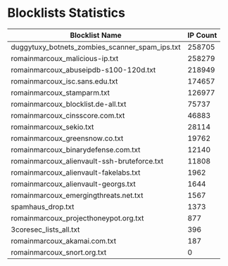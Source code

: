 # Blocklists Statistics
| Blocklist Name | IP Count |
|----|----|
| duggytuxy_botnets_zombies_scanner_spam_ips.txt | 258705 |
| romainmarcoux_malicious-ip.txt | 258279 |
| romainmarcoux_abuseipdb-s100-120d.txt | 218949 |
| romainmarcoux_isc.sans.edu.txt | 174657 |
| romainmarcoux_stamparm.txt | 126977 |
| romainmarcoux_blocklist.de-all.txt | 75737 |
| romainmarcoux_cinsscore.com.txt | 46883 |
| romainmarcoux_sekio.txt | 28114 |
| romainmarcoux_greensnow.co.txt | 19762 |
| romainmarcoux_binarydefense.com.txt | 12140 |
| romainmarcoux_alienvault-ssh-bruteforce.txt | 11808 |
| romainmarcoux_alienvault-fakelabs.txt | 1962 |
| romainmarcoux_alienvault-georgs.txt | 1644 |
| romainmarcoux_emergingthreats.net.txt | 1567 |
| spamhaus_drop.txt | 1373 |
| romainmarcoux_projecthoneypot.org.txt | 877 |
| 3coresec_lists_all.txt | 396 |
| romainmarcoux_akamai.com.txt | 187 |
| romainmarcoux_snort.org.txt | 0 |
